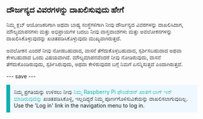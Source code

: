 ## ದೌರ್ಜನ್ಯದ ವಿವರಗಳನ್ನು ದಾಖಲಿಸುವುದು ಹೇಗೆ

ನಿಮ್ಮ ಕ್ಲಬ್ ಆಯೋಜಕರಿಗಾಗಿ ಅಥವಾ ಬಾಹ್ಯ ಸಂಸ್ಥೆಗಳಿಗಾಗಿ ನೀವು ದೌರ್ಜನ್ಯದ ವಿವರಗಳನ್ನು ದಾಖಲಿಸಿದಾಗ, ಮೌಲ್ಯಮಾಪನಗಳು ಮತ್ತು ಅಭಿಪ್ರಾಯಗಳ ಬದಲು ನೀವು ವಾಸ್ತವಾಂಶಗಳು ಮತ್ತು ಅವಲೋಕನಗಳನ್ನು ದಾಖಲಿಸಿಕೊಳ್ಳುವುದನ್ನು ಖಚಿತಪಡಿಸಿಕೊಳ್ಳುವುದು ಮುಖ್ಯವಾಗಿರುತ್ತದೆ.

ಅವಲೋಕನ ಎಂದರೆ ನೀವು ನೋಡಬಹುದಾದ, ವಾಸನೆ ತೆಗೆದುಕೊಳ್ಳಬಹುದಾದ, ಸ್ಪರ್ಶಿಸಬಹುದಾದ ಅಥವಾ ಕೇಳಬಹುದಾದ ಒಂದು ವಿಷಯವಾಗಿದೆ. ಮೌಲ್ಯಮಾಪನವೆಂದರೆ ನೀವು ನೋಡಿರುವುದು, ವಾಸನೆ ತೆಗೆದುಕೊಂಡಿರುವುದು, ಸ್ಪರ್ಶಿಸಿರುವುದು, ಅಥವಾ ಕೇಳಿರುವುದರ ಬಗ್ಗೆ ನಿಮಗೆ ಏನನ್ನಿಸುತ್ತದೆ ಎಂದಾಗಿರುತ್ತದೆ.

--- save ---

<p style="border-left: solid; border-width:10px; border-color: #0faeb0; background-color: aliceblue; padding: 10px;">
ನಿಮ್ಮ ಪ್ರಗತಿಯನ್ನು ಉಳಿಸಲು ನೀವು <span style="color: #0faeb0"> ನಿಮ್ಮ Raspberry Pi ಫೌಂಡೇಶನ್ ಖಾತೆಗೆ ಲಾಗ್ ಇನ್ ಮಾಡಿರುವುದನ್ನು</span> ಖಚಿತಪಡಿಸಿಕೊಳ್ಳಿ, ಇಲ್ಲದಿದ್ದರೆ ನಿಮ್ಮ ಪೂರ್ಣಗೊಳಿಸುವಿಕೆಯನ್ನು ದಾಖಲಿಸಲಾಗುವುದಿಲ್ಲ. Use the 'Log in' link in the navigation menu to log in.
</p>

